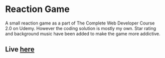 # Reaction Game

A small reaction game as a part of The Complete Web Developer Course 2.0 on Udemy. However the coding solution is mostly my own. Star rating and background music have been added to make the game more addictive. 

 ## Live <a href="https://tuomaskoivisto.github.io/reaction-game/">here</a>
